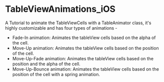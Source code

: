 # TableViewAnimations_iOS

A Tutorial to animate the TableViewCells with a TableAnimator class, it's highly customizable and has four types of animations -
* Fade-In animation: Animates the tableView cells based on the alpha of the cell.
* Move-Up animation: Animates the tableView cells based on the position of the cell.
* Move-Up-Fade animation: Animates the tableView cells based on the position and the alpha of the cell.
* Move-Up-Bounce animation: Animates the tableView cells based on the position of the cell with a spring animation.

